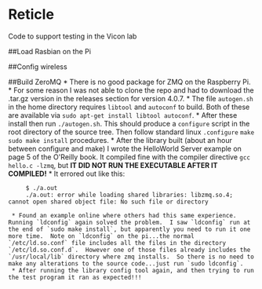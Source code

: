 # Reticle
Code to support testing in the Vicon lab

##Load Rasbian on the Pi

##Config wireless

##Build ZeroMQ
     * There is no good package for ZMQ on the Raspberry Pi.
     * For some reason I was not able to clone the repo and had to download the .tar.gz version in the releases section for version 4.0.7.
     * The file `autogen.sh` in the home directory requires `libtool` and `autoconf` to build.  Both of these are available via `sudo apt-get install libtool autoconf`.
     * After these install then run `./autogen.sh`.  This should produce a `configure` script in the root directory of the source tree.  Then follow standard linux `.configure` `make` `sudo make install` procedures.
     * After the library built (about an hour between configure and make) I wrote the HelloWorld Server example on page 5 of the O'Reilly book.  It compiled fine with the compiler directive `gcc hello.c -lzmq`, but **IT DID NOT RUN THE EXECUTABLE AFTER IT COMPILED!**
     * It errored out like this:
```
     $ ./a.out
     ./a.out: error while loading shared libraries: libzmq.so.4; cannot open shared object file: No such file or directory
```

     * Found an example online where others had this same experience.  Running `ldconfig` again solved the problem.  I saw `ldconfig` run at the end of `sudo make install`, but apparently you need to run it one more time.  Note on `ldconfig` on the pi...the normal `/etc/ld.so.conf` file includes all the files in the directory `/etc/ld.so.conf.d`.  However one of those files already includes the `/usr/local/lib` directory where zmq installs.  So there is no need to make any alterations to the source code...just run `sudo ldconfig`.
     * After running the library config tool again, and then trying to run the test program it ran as expected!!!